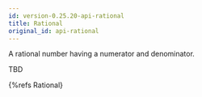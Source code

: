 ```yaml
---
id: version-0.25.20-api-rational
title: Rational
original_id: api-rational
---
```


A rational number having a numerator and denominator.

TBD

{%refs Rational}
